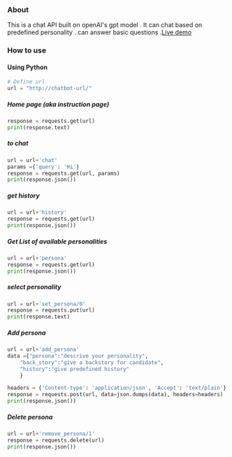 ### About
This is a chat API built on openAI's gpt model . It can chat based on predefined personality . can answer basic questions .[Live demo](http://chatbot-env-1.7wm3a8mxhw.us-east-1.elasticbeanstalk.com/)

### How to use

#### Using Python
```python
# Define url
url = "http://chatbot-url/"
```
##### Home page (aka instruction page)
```python
response = requests.get(url) 
print(response.text) 
```
##### to chat 
```python
url = url+'chat'
params ={'query': 'Hi'}
response = requests.get(url, params)
print(response.json()) 
```
##### get history 
```python
url = url+'history' 
response = requests.get(url) 
print(response.json())
```
##### Get List of available personalities 
```python
url = url+'persona' 
response = requests.get(url) 
print(response.json())
```
##### select personality 
```python
url = url+'set_persona/0' 
response = requests.put(url) 
print(response.text) 
```
##### Add persona 
```python
url = url+'add_persona' 
data ={"persona":"descrive your personality", 
    "back_story":"give a backstory for candidate", 
    "history":"give predefined history" 
    } 

headers = {'Content-type': 'application/json', 'Accept': 'text/plain'} 
response = requests.post(url, data=json.dumps(data), headers=headers) 
print(response.json()) 
```
##### Delete persona 
```python
url = url+'remove_persona/1' 
response = requests.delete(url) 
print(response.json()) 
```
